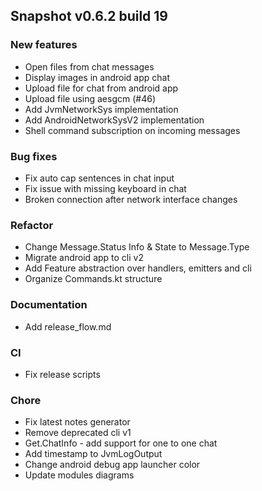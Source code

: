 ## Snapshot v0.6.2 build 19
### New features
* Open files from chat messages
* Display images in android app chat
* Upload file for chat from android app
* Upload file using aesgcm (#46)
* Add JvmNetworkSys implementation
* Add AndroidNetworkSysV2 implementation
* Shell command subscription on incoming messages
### Bug fixes
* Fix auto cap sentences in chat input
* Fix issue with missing keyboard in chat
* Broken connection after network interface changes
### Refactor
* Change Message.Status Info & State to Message.Type
* Migrate android app to cli v2
* Add Feature abstraction over handlers, emitters and cli
* Organize Commands.kt structure
### Documentation
* Add release_flow.md
### CI
* Fix release scripts
### Chore
* Fix latest notes generator
* Remove deprecated cli v1
* Get.ChatInfo - add support for one to one chat
* Add timestamp to JvmLogOutput
* Change android debug app launcher color
* Update modules diagrams
